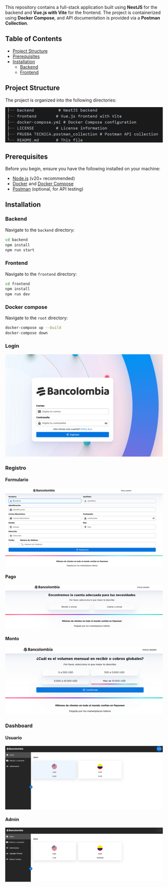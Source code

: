 This repository contains a full-stack application built using **NestJS** for the backend and **Vue.js with Vite** for the frontend. The project is containerized using **Docker Compose**, and API documentation is provided via a **Postman Collection**.

## Table of Contents

- [Project Structure](#project-structure)
- [Prerequisites](#prerequisites)
- [Installation](#installation)
  - [Backend](#backend)
  - [Frontend](#frontend)

## Project Structure

The project is organized into the following directories:

![](./readme-image.png)

## Prerequisites

Before you begin, ensure you have the following installed on your machine:

- [Node.js](https://nodejs.org/ ) (v20+ recommended)
- [Docker](https://www.docker.com/ ) and [Docker Compose](https://docs.docker.com/compose/ )
- [Postman](https://www.postman.com/ ) (optional, for API testing)

## Installation

### Backend

Navigate to the `backend` directory:
   ```bash
   cd backend
   npm install
   npm run start
  ```

### Frontend

Navigate to the `frontend` directory:
   ```bash
   cd frontend
   npm install
   npm run dev
  ```

### Docker compose

Navigate to the `root` directory:
   ```bash
   docker-compose up --build
   docker-compose down
  ```

### Login

![](./login-readme.png)

### Registro

#### Formulario

![](./register-readme-1.png)

#### Pago

![](./register-readme-2.png)

#### Monto

![](./register-readme-3.png)

### Dashboard

#### Usuario

![](./readme-dashboard-user.png)

#### Admin

![](./readme-dashboard-admin.png)